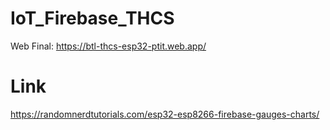 # IoT_Firebase_THCS
Web Final: https://btl-thcs-esp32-ptit.web.app/

# Link
  https://randomnerdtutorials.com/esp32-esp8266-firebase-gauges-charts/
  
